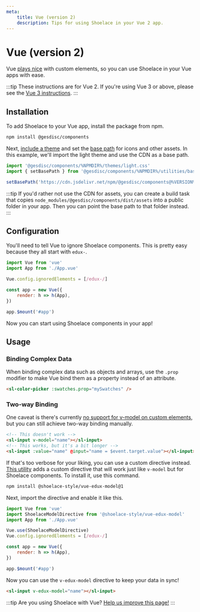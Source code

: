 ```yaml
---
meta:
    title: Vue (version 2)
    description: Tips for using Shoelace in your Vue 2 app.
---
```


# Vue (version 2)

Vue [plays nice](https://custom-elements-everywhere.com/#vue) with custom elements, so you can use Shoelace in your Vue apps with ease.

:::tip
These instructions are for Vue 2. If you're using Vue 3 or above, please see the [Vue 3 instructions](/frameworks/vue).
:::

## Installation

To add Shoelace to your Vue app, install the package from npm.

```bash
npm install @gesdisc/components
```

Next, [include a theme](/getting-started/themes) and set the [base path](/getting-started/installation#setting-the-base-path) for icons and other assets. In this example, we'll import the light theme and use the CDN as a base path.

```jsx
import '@gesdisc/components/%NPMDIR%/themes/light.css'
import { setBasePath } from '@gesdisc/components/%NPMDIR%/utilities/base-path'

setBasePath('https://cdn.jsdelivr.net/npm/@gesdisc/components@%VERSION%/%CDNDIR%/')
```

:::tip
If you'd rather not use the CDN for assets, you can create a build task that copies `node_modules/@gesdisc/components/dist/assets` into a public folder in your app. Then you can point the base path to that folder instead.
:::

## Configuration

You'll need to tell Vue to ignore Shoelace components. This is pretty easy because they all start with `edux-`.

```js
import Vue from 'vue'
import App from './App.vue'

Vue.config.ignoredElements = [/edux-/]

const app = new Vue({
    render: h => h(App),
})

app.$mount('#app')
```

Now you can start using Shoelace components in your app!

## Usage

### Binding Complex Data

When binding complex data such as objects and arrays, use the `.prop` modifier to make Vue bind them as a property instead of an attribute.

```html
<sl-color-picker :swatches.prop="mySwatches" />
```

### Two-way Binding

One caveat is there's currently [no support for v-model on custom elements](https://github.com/vuejs/vue/issues/7830), but you can still achieve two-way binding manually.

```html
<!-- This doesn't work -->
<sl-input v-model="name"></sl-input>
<!-- This works, but it's a bit longer -->
<sl-input :value="name" @input="name = $event.target.value"></sl-input>
```

If that's too verbose for your liking, you can use a custom directive instead. [This utility](https://www.npmjs.com/package/@shoelace-style/vue-edux-model) adds a custom directive that will work just like `v-model` but for Shoelace components. To install it, use this command.

```bash
npm install @shoelace-style/vue-edux-model@1
```

Next, import the directive and enable it like this.

```js
import Vue from 'vue'
import ShoelaceModelDirective from '@shoelace-style/vue-edux-model'
import App from './App.vue'

Vue.use(ShoelaceModelDirective)
Vue.config.ignoredElements = [/edux-/]

const app = new Vue({
    render: h => h(App),
})

app.$mount('#app')
```

Now you can use the `v-edux-model` directive to keep your data in sync!

```html
<sl-input v-edux-model="name"></sl-input>
```

:::tip
Are you using Shoelace with Vue? [Help us improve this page!](https://github.com/gesdisc/components/blob/next/docs/frameworks/vue-2.md)
:::
